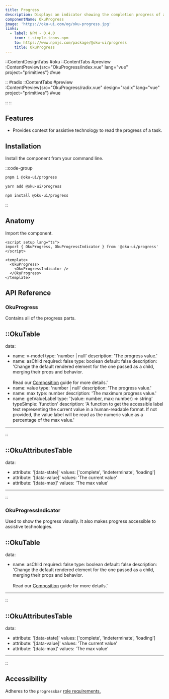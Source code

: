 ```yaml
---
title: Progress
description: Displays an indicator showing the completion progress of a task, typically displayed as a progress bar.
componentName: OkuProgress
image: 'https://oku-ui.com/og/oku-progress.jpg'
links:
  - label: NPM - 0.4.0
    icon: i-simple-icons-npm
    to: https://www.npmjs.com/package/@oku-ui/progress
    title: OkuProgress
---
```


::ContentDesignTabs
#oku
::ContentTabs
#preview
:ContentPreview{src="OkuProgress/index.vue" lang="vue" project="primitives"}
#vue
<!-- Autodocs{src="/primitives/OkuProgress/index.vue" lang="vue"} -->
::
#radix
::ContentTabs
#preview
:ContentPreview{src="OkuProgress/radix.vue" design="radix" lang="vue" project="primitives"}
#vue
<!-- Autodocs{src="/primitives/OkuProgress/radix.vue" lang="vue"} -->
::
::

## Features
- Provides context for assistive technology to read the progress of a task.

## Installation

Install the component from your command line.

::code-group

```sh [pnpm]
pnpm i @oku-ui/progress
```

```bash [yarn]
yarn add @oku-ui/progress
```

```bash [npm]
npm install @oku-ui/progress
```

::


## Anatomy

Import the component.

```vue
<script setup lang="ts">
import { OkuProgress, OkuProgressIndicator } from '@oku-ui/progress'
</script>

<template>
  <OkuProgress>
    <OkuProgressIndicator />
  </OkuProgress>
</template>
```

## API Reference

### OkuProgress
Contains all of the progress parts.

::OkuTable
---
data:
  - name: v-model
    type: 'number | null'
    description: 'The progress value.'
  - name: asChild
    required: false
    type: boolean
    default: false
    description: 'Change the default rendered element for the one passed as a child, merging their props and behavior.<br><br>Read our [Composition](../guides/composition) guide for more details.'
  - name: value
    type: 'number | null'
    description: 'The progress value.'
  - name: max
    type: number
    description: 'The maximum progress value.'
  - name: getValueLabel
    type: '(value: number, max: number) => string'
    typeSimple: 'function'
    description: 'A function to get the accessible label text representing the current value in a human-readable format. If not provided, the value label will be read as the numeric value as a percentage of the max value.'
---
::

::OkuAttributesTable
---
data:
  - attribute: '[data-state]'
    values: ['complete', 'indeterminate', 'loading']
  - attribute: '[data-value]'
    values: 'The current value'
  - attribute: '[data-max]'
    values: 'The max value'
---
::


### OkuProgressIndicator
Used to show the progress visually. It also makes progress accessible to assistive technologies.

::OkuTable
---
data:
  - name: asChild
    required: false
    type: boolean
    default: false
    description: 'Change the default rendered element for the one passed as a child, merging their props and behavior.<br><br>Read our [Composition](../guides/composition) guide for more details.'
---
::

::OkuAttributesTable
---
data:
  - attribute: '[data-state]'
    values: ['complete', 'indeterminate', 'loading']
  - attribute: '[data-value]'
    values: 'The current value'
  - attribute: '[data-max]'
    values: 'The max value'
---
::


## Accessibility
Adheres to the `progressbar` [role requirements.](https://www.w3.org/WAI/ARIA/apg/patterns/meter/)

